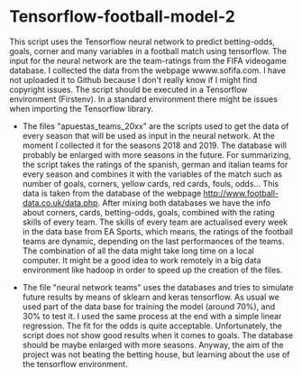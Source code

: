# Tensorflow-football-model-2

This script uses the Tensorflow neural network to predict betting-odds, goals, corner and many variables in a football match using tensorflow. The input for the neural network are the team-ratings from the FIFA videogame database. I collected the data from the webpage wwww.sofifa.com. I have not uploaded it to Github because I don't really know if I might find copyright issues. The script should be executed in a Tensorflow environment (Firstenv). In a standard environment there might be issues when importing the Tensorflow library.

- The files "apuestas_teams_20xx" are the scripts used to get the data of every season that will be used as input in the 
neural network. At the moment I collected it for the seasons 2018 and 2019. The database will probably be enlarged with more seasons in the future. For summarizing, the script takes the ratings of the spanish, german and italian teams for every season and
combines it with the variables of the match such as number of goals, corners, yellow cards, red cards, fouls, odds... This data is taken from the database of the webpage http://www.football-data.co.uk/data.php. After mixing both databases we have the info about corners, cards, betting-odds, goals, combined with the rating skills of every team. The skills of every team are actualised every week in the data base from EA Sports, which means, the ratings of the football teams are dynamic, depending on the last performances of the teams. The combination of all the data might take long time on a local computer. It might be a good idea to work remotely in a big data environment like hadoop in order to speed up the creation of the files.

- The file "neural network teams" uses the databases and tries to simulate future results by means of sklearn and keras tensorflow. As usual we used part of the data base for training the model (around 70%), and 30% to test it. I used the same process at the end with a simple linear regression. The fit for the odds is quite acceptable. Unfortunately, the script does not show good results when it comes to goals. The database should be maybe enlarged with more seasons. Anyway, the aim of the project was not beating the betting house, but learning about the use of the tensorflow environment.
